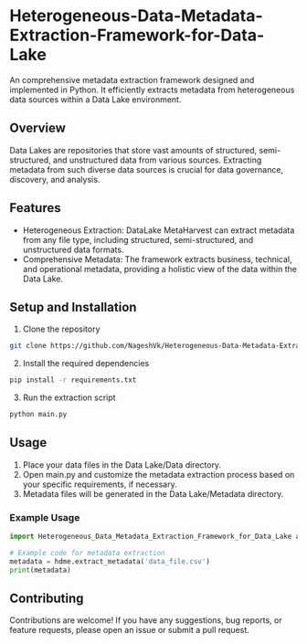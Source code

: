 # Heterogeneous-Data-Metadata-Extraction-Framework-for-Data-Lake
An comprehensive metadata extraction framework designed and implemented in Python. It efficiently extracts metadata from heterogeneous data sources within a Data Lake environment.

## Overview
Data Lakes are repositories that store vast amounts of structured, semi-structured, and unstructured data from various sources. Extracting metadata from such diverse data sources is crucial for data governance, discovery, and analysis. 

## Features 
- Heterogeneous Extraction: DataLake MetaHarvest can extract metadata from any file type, including structured, semi-structured, and unstructured data formats.
- Comprehensive Metadata: The framework extracts business, technical, and operational metadata, providing a holistic view of the data within the Data Lake. 

## Setup and Installation
 1. Clone the repository
 ``` bash
 git clone https://github.com/NageshVk/Heterogeneous-Data-Metadata-Extraction-Framework-for-Data-Lake.git
```

2. Install the required dependencies
```bash
pip install -r requirements.txt
```

3. Run the extraction script
``` bash
python main.py
```

## Usage
1. Place your data files in the Data Lake/Data directory.
2. Open main.py and customize the metadata extraction process based on your specific requirements, if necessary.
3. Metadata files will be generated in the Data Lake/Metadata directory.

### Example Usage
```python
import Heterogeneous_Data_Metadata_Extraction_Framework_for_Data_Lake as hdme

# Example code for metadata extraction
metadata = hdme.extract_metadata('data_file.csv')
print(metadata)
```
## Contributing

Contributions are welcome! If you have any suggestions, bug reports, or feature requests, please open an issue or submit a pull request.


